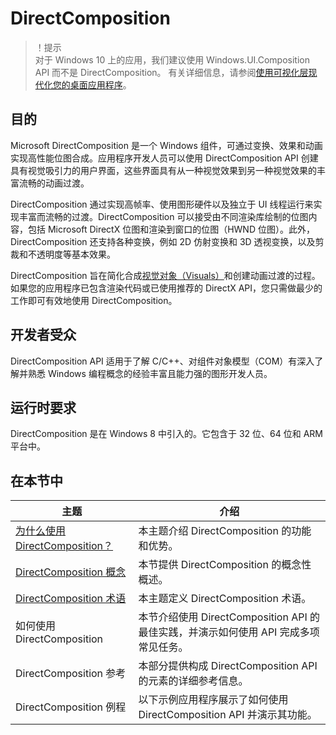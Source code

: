 # DirectComposition

> ！提示  
> 对于 Windows 10 上的应用，我们建议使用 Windows.UI.Composition API 而不是 DirectComposition。 有关详细信息，请参阅[使用可视化层现代化您的桌面应用程序](https://learn.microsoft.com/en-us/windows/uwp/composition/visual-layer-in-desktop-apps)。

## 目的

Microsoft DirectComposition 是一个 Windows 组件，可通过变换、效果和动画实现高性能位图合成。应用程序开发人员可以使用 DirectComposition API 创建具有视觉吸引力的用户界面，这些界面具有从一种视觉效果到另一种视觉效果的丰富流畅的动画过渡。

DirectComposition 通过实现高帧率、使用图形硬件以及独立于 UI 线程运行来实现丰富而流畅的过渡。DirectComposition 可以接受由不同渲染库绘制的位图内容，包括 Microsoft DirectX 位图和渲染到窗口的位图（HWND 位图）。此外，DirectComposition 还支持各种变换，例如 2D 仿射变换和 3D 透视变换，以及剪裁和不透明度等基本效果。

DirectComposition 旨在简化合成[视觉对象（Visuals）](https://learn.microsoft.com/en-us/windows/win32/directcomp/directcomposition-glossary)和创建动画过渡的过程。如果您的应用程序已包含渲染代码或已使用推荐的 DirectX API，您只需做最少的工作即可有效地使用 DirectComposition。

## 开发者受众

DirectComposition API 适用于了解 C/C++、对组件对象模型（COM）有深入了解并熟悉 Windows 编程概念的经验丰富且能力强的图形开发人员。

## 运行时要求

DirectComposition 是在 Windows 8 中引入的。它包含于 32 位、64 位和 ARM 平台中。

## 在本节中

|主题|介绍|
|---|---|
|[为什么使用 DirectComposition？](DirectComposition/MSDN-Translation/Why-use-DirectComposition.md)|本主题介绍 DirectComposition 的功能和优势。|
|[DirectComposition 概念](DirectComposition/MSDN-Translation/DirectComposition-concepts/README.md)|本节提供 DirectComposition 的概念性概述。|
|[DirectComposition 术语](DirectComposition/MSDN-Translation/DirectComposition-glossary.md)|本主题定义 DirectComposition 术语。|
|如何使用 DirectComposition|本节介绍使用 DirectComposition API 的最佳实践，并演示如何使用 API 完成多项常见任务。|
|DirectComposition 参考|本部分提供构成 DirectComposition API 的元素的详细参考信息。|
|DirectComposition 例程|以下示例应用程序展示了如何使用 DirectComposition API 并演示其功能。|
